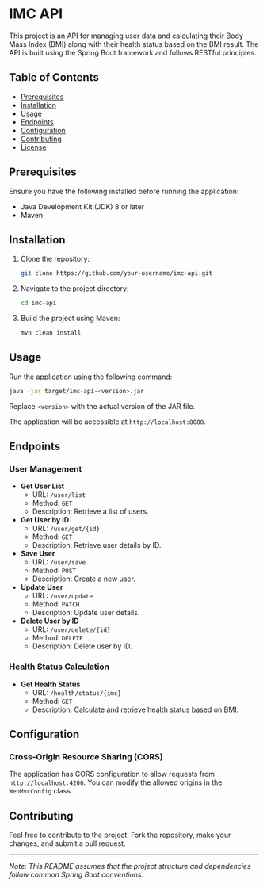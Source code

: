 # IMC API

This project is an API for managing user data and calculating their Body Mass Index (BMI) along with their health status based on the BMI result. The API is built using the Spring Boot framework and follows RESTful principles.

## Table of Contents
- [Prerequisites](#prerequisites)
- [Installation](#installation)
- [Usage](#usage)
- [Endpoints](#endpoints)
- [Configuration](#configuration)
- [Contributing](#contributing)
- [License](#license)

## Prerequisites
Ensure you have the following installed before running the application:
- Java Development Kit (JDK) 8 or later
- Maven

## Installation
1. Clone the repository:
    ```bash
    git clone https://github.com/your-username/imc-api.git
    ```
2. Navigate to the project directory:
    ```bash
    cd imc-api
    ```
3. Build the project using Maven:
    ```bash
    mvn clean install
    ```

## Usage
Run the application using the following command:
```bash
java -jar target/imc-api-<version>.jar
```
Replace `<version>` with the actual version of the JAR file.

The application will be accessible at `http://localhost:8080`.

## Endpoints
### User Management
- **Get User List**
    - URL: `/user/list`
    - Method: `GET`
    - Description: Retrieve a list of users.
- **Get User by ID**
    - URL: `/user/get/{id}`
    - Method: `GET`
    - Description: Retrieve user details by ID.
- **Save User**
    - URL: `/user/save`
    - Method: `POST`
    - Description: Create a new user.
- **Update User**
    - URL: `/user/update`
    - Method: `PATCH`
    - Description: Update user details.
- **Delete User by ID**
    - URL: `/user/delete/{id}`
    - Method: `DELETE`
    - Description: Delete user by ID.

### Health Status Calculation
- **Get Health Status**
    - URL: `/health/status/{imc}`
    - Method: `GET`
    - Description: Calculate and retrieve health status based on BMI.

## Configuration
### Cross-Origin Resource Sharing (CORS)
The application has CORS configuration to allow requests from `http://localhost:4200`. You can modify the allowed origins in the `WebMvcConfig` class.

## Contributing
Feel free to contribute to the project. Fork the repository, make your changes, and submit a pull request.

---

*Note: This README assumes that the project structure and dependencies follow common Spring Boot conventions.*